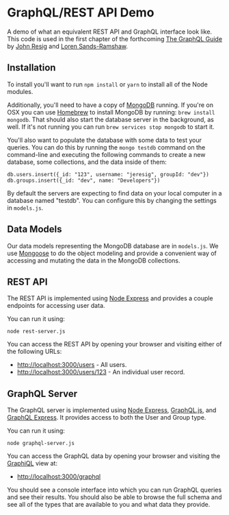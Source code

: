 # GraphQL/REST API Demo

A demo of what an equivalent REST API and GraphQL interface look like. This code is used in the first chapter of the forthcoming [The GraphQL Guide](https://graphql.guide/) by [John Resig](https://johnresig.com/) and [Loren Sands-Ramshaw](http://lorensr.me/).

## Installation

To install you'll want to run `npm install` or `yarn` to install all of the Node modules.

Additionally, you'll need to have a copy of [MongoDB](https://www.mongodb.com/) running. If you're on OSX you can use [Homebrew](https://brew.sh/) to install MongoDB by running: `brew install mongodb`. That should also start the database server in the background, as well. If it's not running you can run `brew services stop mongodb` to start it.

You'll also want to populate the database with some data to test your queries. You can do this by running the `mongo testdb` command on the command-line and executing the following commands to create a new database, some collections, and the data inside of them:

```
db.users.insert({_id: "123", username: "jeresig", groupId: "dev"})
db.groups.insert({_id: "dev", name: "Developers"})
```

By default the servers are expecting to find data on your local computer in a database named "testdb". You can configure this by changing the settings in `models.js`.

## Data Models


Our data models representing the MongoDB database are in `models.js`. We use [Mongoose](http://mongoosejs.com/) to do the object modeling and provide a convenient way of accessing and mutating the data in the MongoDB collections.


## REST API

The REST API is implemented using [Node Express](https://expressjs.com/) and provides a couple endpoints for accessing user data.

You can run it using:

```
node rest-server.js
```

You can access the REST API by opening your browser and visiting either of the following URLs:

* [http://localhost:3000/users](http://localhost:3000/users) - All users.
* [http://localhost:3000/users/123](http://localhost:3000/users/123) - An individual user record.

## GraphQL Server

The GraphQL server is implemented using [Node Express](https://expressjs.com/), [GraphQL.js](https://github.com/graphql/graphql-js), and [GraphQL Express](https://github.com/graphql/express-graphql). It provides access to both the User and Group type.

You can run it using:

```
node graphql-server.js
```

You can access the GraphQL data by opening your browser and visiting the [GraphiQL](https://github.com/graphql/graphiql) view at:

* [http://localhost:3000/graphql](http://localhost:3000/graphql)

You should see a console interface into which you can run GraphQL queries and see their results. You should also be able to browse the full schema and see all of the types that are available to you and what data they provide.
